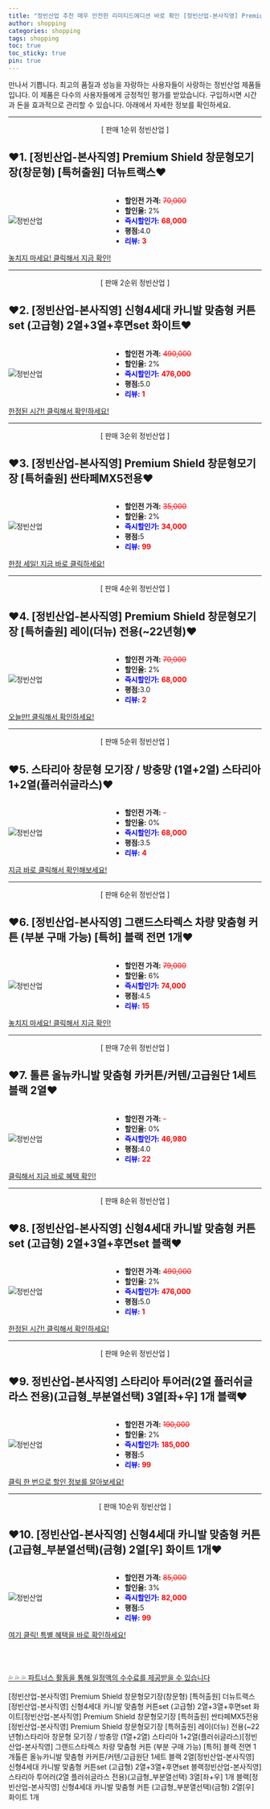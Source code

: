 ```yaml
---
title: "정빈산업 추천 매우 안전한 리미티드에디션 바로 확인 [정빈산업-본사직영] Premium Shield 창문형모기장(창문형) [특허출원]"
author: shopping
categories: shopping
tags: shopping
toc: true
toc_sticky: true
pin: true
---
```

만나서 기쁩니다. 최고의 품질과 성능을 자랑하는 사용자들이 사랑하는 정빈산업 제품들입니다. 이 제품은 다수의 사용자들에게 긍정적인 평가를 받았습니다. 구입하시면 시간과 돈을 효과적으로 관리할 수 있습니다. 아래에서 자세한 정보를 확인하세요.

---
<p class="toplist" style="margin: 0 auto; display: block; width: fit-content;">[ 판매 1순위 정빈산업 ]</p>

<h2><strong>❤️1. [정빈산업-본사직영] Premium Shield 창문형모기장(창문형) [특허출원] 더뉴트랙스❤️</strong></h2>

<div style="display: flex; align-items: center;">
    <div style="flex: 0.4;">
        <img src="https://thumbnail6.coupangcdn.com/thumbnails/remote/230x230ex/image/vendor_inventory/ea59/1df460262303a1141b0393ea6151b04fbd633a8ea477c1334694e52ea9ad.png" alt="정빈산업" style="max-width: 100%;">
    </div>
    <div style="flex: 0.6; margin-left: 10px;">
        <ul>
            <li><strong>할인전 가격:</strong> <del style="color: red;">70,000</del></li>
            <li><strong>할인율:</strong> 2%</li>
            <li><span style='color:blue'><strong>즉시할인가:</strong></span> <span style='color:red'><strong>68,000</strong></span></li>
            <li><strong>평점:</strong>4.0</li>
            <li><span style='color:blue'><strong>리뷰:</strong></span> <span style='color:red'><strong>3</strong></span></li>
        </ul>
    </div>
</div>
<div class="center">
    <a href="https://selin100587001.github.io?lptag=AF9450613&subid=githubio&pageKey=5381750598&traceid=V0-153&itemId=7997073525&vendorItemId=75285886609" class="myButton">
        놓치지 마세요! 클릭해서 지금 확인!
    </a>
</div>


---
<p class="toplist" style="margin: 0 auto; display: block; width: fit-content;">[ 판매 2순위 정빈산업 ]</p>

<h2><strong>❤️2. [정빈산업-본사직영] 신형4세대 카니발 맞춤형 커튼set (고급형) 2열+3열+후면set 화이트❤️</strong></h2>

<div style="display: flex; align-items: center;">
    <div style="flex: 0.4;">
        <img src="https://thumbnail10.coupangcdn.com/thumbnails/remote/230x230ex/image/vendor_inventory/153a/1d188b0be9397c818361ae1329fd7a6e2dc9d059188909f9d15ea1c07a85.png" alt="정빈산업" style="max-width: 100%;">
    </div>
    <div style="flex: 0.6; margin-left: 10px;">
        <ul>
            <li><strong>할인전 가격:</strong> <del style="color: red;">490,000</del></li>
            <li><strong>할인율:</strong> 2%</li>
            <li><span style='color:blue'><strong>즉시할인가:</strong></span> <span style='color:red'><strong>476,000</strong></span></li>
            <li><strong>평점:</strong>5.0</li>
            <li><span style='color:blue'><strong>리뷰:</strong></span> <span style='color:red'><strong>1</strong></span></li>
        </ul>
    </div>
</div>
<div class="center">
    <a href="https://selin100587001.github.io?lptag=AF9450613&subid=githubio&pageKey=7731755055&traceid=V0-153&itemId=20778633807&vendorItemId=87848462321" class="myButton">
        한정된 시간! 클릭해서 확인하세요!
    </a>
</div>


---
<p class="toplist" style="margin: 0 auto; display: block; width: fit-content;">[ 판매 3순위 정빈산업 ]</p>

<h2><strong>❤️3. [정빈산업-본사직영] Premium Shield 창문형모기장 [특허출원] 싼타페MX5전용❤️</strong></h2>

<div style="display: flex; align-items: center;">
    <div style="flex: 0.4;">
        <img src="https://thumbnail6.coupangcdn.com/thumbnails/remote/230x230ex/image/vendor_inventory/ea59/1df460262303a1141b0393ea6151b04fbd633a8ea477c1334694e52ea9ad.png" alt="정빈산업" style="max-width: 100%;">
    </div>
    <div style="flex: 0.6; margin-left: 10px;">
        <ul>
            <li><strong>할인전 가격:</strong> <del style="color: red;">35,000</del></li>
            <li><strong>할인율:</strong> 2%</li>
            <li><span style='color:blue'><strong>즉시할인가:</strong></span> <span style='color:red'><strong>34,000</strong></span></li>
            <li><strong>평점:</strong>5</li>
            <li><span style='color:blue'><strong>리뷰:</strong></span> <span style='color:red'><strong>99</strong></span></li>
        </ul>
    </div>
</div>
<div class="center">
    <a href="https://selin100587001.github.io?lptag=AF9450613&subid=githubio&pageKey=7996883395&traceid=V0-153&itemId=22248126287&vendorItemId=89293905310" class="myButton">
        한정 세일! 지금 바로 클릭하세요!
    </a>
</div>


---
<p class="toplist" style="margin: 0 auto; display: block; width: fit-content;">[ 판매 4순위 정빈산업 ]</p>

<h2><strong>❤️4. [정빈산업-본사직영] Premium Shield 창문형모기장 [특허출원] 레이(더뉴) 전용(~22년형)❤️</strong></h2>

<div style="display: flex; align-items: center;">
    <div style="flex: 0.4;">
        <img src="https://thumbnail6.coupangcdn.com/thumbnails/remote/230x230ex/image/vendor_inventory/ea59/1df460262303a1141b0393ea6151b04fbd633a8ea477c1334694e52ea9ad.png" alt="정빈산업" style="max-width: 100%;">
    </div>
    <div style="flex: 0.6; margin-left: 10px;">
        <ul>
            <li><strong>할인전 가격:</strong> <del style="color: red;">70,000</del></li>
            <li><strong>할인율:</strong> 2%</li>
            <li><span style='color:blue'><strong>즉시할인가:</strong></span> <span style='color:red'><strong>68,000</strong></span></li>
            <li><strong>평점:</strong>3.0</li>
            <li><span style='color:blue'><strong>리뷰:</strong></span> <span style='color:red'><strong>2</strong></span></li>
        </ul>
    </div>
</div>
<div class="center">
    <a href="https://selin100587001.github.io?lptag=AF9450613&subid=githubio&pageKey=7504459411&traceid=V0-153&itemId=19650683166&vendorItemId=86418091276" class="myButton">
        오늘만! 클릭해서 확인하세요!
    </a>
</div>


---
<p class="toplist" style="margin: 0 auto; display: block; width: fit-content;">[ 판매 5순위 정빈산업 ]</p>

<h2><strong>❤️5. 스타리아 창문형 모기장 / 방충망 (1열+2열) 스타리아 1+2열(플러쉬글라스)❤️</strong></h2>

<div style="display: flex; align-items: center;">
    <div style="flex: 0.4;">
        <img src="https://thumbnail10.coupangcdn.com/thumbnails/remote/230x230ex/image/vendor_inventory/55bf/09051cd66167a5eb0984947a152ee01a920f513d7c1b4fb7ea19bf94fda9.jpeg" alt="정빈산업" style="max-width: 100%;">
    </div>
    <div style="flex: 0.6; margin-left: 10px;">
        <ul>
            <li><strong>할인전 가격:</strong> <del style="color: red;">-</del></li>
            <li><strong>할인율:</strong> 0%</li>
            <li><span style='color:blue'><strong>즉시할인가:</strong></span> <span style='color:red'><strong>68,000</strong></span></li>
            <li><strong>평점:</strong>3.5</li>
            <li><span style='color:blue'><strong>리뷰:</strong></span> <span style='color:red'><strong>4</strong></span></li>
        </ul>
    </div>
</div>
<div class="center">
    <a href="https://selin100587001.github.io?lptag=AF9450613&subid=githubio&pageKey=6523794357&traceid=V0-153&itemId=14464572068&vendorItemId=82666947677" class="myButton">
        지금 바로 클릭해서 확인해보세요!
    </a>
</div>


---
<p class="toplist" style="margin: 0 auto; display: block; width: fit-content;">[ 판매 6순위 정빈산업 ]</p>

<h2><strong>❤️6. [정빈산업-본사직영] 그랜드스타렉스 차량 맞춤형 커튼 (부분 구매 가능) [특허] 블랙 전면 1개❤️</strong></h2>

<div style="display: flex; align-items: center;">
    <div style="flex: 0.4;">
        <img src="https://thumbnail8.coupangcdn.com/thumbnails/remote/230x230ex/image/vendor_inventory/1838/f8c46e9049b71d86265bd0a5b314e7ac129a47cd66c3c05a9ae3c9e8cdda.jpg" alt="정빈산업" style="max-width: 100%;">
    </div>
    <div style="flex: 0.6; margin-left: 10px;">
        <ul>
            <li><strong>할인전 가격:</strong> <del style="color: red;">79,000</del></li>
            <li><strong>할인율:</strong> 6%</li>
            <li><span style='color:blue'><strong>즉시할인가:</strong></span> <span style='color:red'><strong>74,000</strong></span></li>
            <li><strong>평점:</strong>4.5</li>
            <li><span style='color:blue'><strong>리뷰:</strong></span> <span style='color:red'><strong>15</strong></span></li>
        </ul>
    </div>
</div>
<div class="center">
    <a href="https://selin100587001.github.io?lptag=AF9450613&subid=githubio&pageKey=5381750378&traceid=V0-153&itemId=7997072513&vendorItemId=75285885495" class="myButton">
        놓치지 마세요! 클릭해서 지금 확인!
    </a>
</div>


---
<p class="toplist" style="margin: 0 auto; display: block; width: fit-content;">[ 판매 7순위 정빈산업 ]</p>

<h2><strong>❤️7. 톨른 올뉴카니발 맞춤형 카커튼/커텐/고급원단 1세트 블랙 2열❤️</strong></h2>

<div style="display: flex; align-items: center;">
    <div style="flex: 0.4;">
        <img src="https://thumbnail10.coupangcdn.com/thumbnails/remote/230x230ex/image/vendor_inventory/c3b5/6a68440157ca0e488a43d57bc46768686cc68c31de35b0de2e174b62acec.jpg" alt="정빈산업" style="max-width: 100%;">
    </div>
    <div style="flex: 0.6; margin-left: 10px;">
        <ul>
            <li><strong>할인전 가격:</strong> <del style="color: red;">-</del></li>
            <li><strong>할인율:</strong> 0%</li>
            <li><span style='color:blue'><strong>즉시할인가:</strong></span> <span style='color:red'><strong>46,980</strong></span></li>
            <li><strong>평점:</strong>4.0</li>
            <li><span style='color:blue'><strong>리뷰:</strong></span> <span style='color:red'><strong>22</strong></span></li>
        </ul>
    </div>
</div>
<div class="center">
    <a href="https://selin100587001.github.io?lptag=AF9450613&subid=githubio&pageKey=1578596800&traceid=V0-153&itemId=2699173708&vendorItemId=70690413085" class="myButton">
        클릭해서 지금 바로 혜택 확인!
    </a>
</div>


---
<p class="toplist" style="margin: 0 auto; display: block; width: fit-content;">[ 판매 8순위 정빈산업 ]</p>

<h2><strong>❤️8. [정빈산업-본사직영] 신형4세대 카니발 맞춤형 커튼set (고급형) 2열+3열+후면set 블랙❤️</strong></h2>

<div style="display: flex; align-items: center;">
    <div style="flex: 0.4;">
        <img src="https://thumbnail10.coupangcdn.com/thumbnails/remote/230x230ex/image/vendor_inventory/153a/1d188b0be9397c818361ae1329fd7a6e2dc9d059188909f9d15ea1c07a85.png" alt="정빈산업" style="max-width: 100%;">
    </div>
    <div style="flex: 0.6; margin-left: 10px;">
        <ul>
            <li><strong>할인전 가격:</strong> <del style="color: red;">490,000</del></li>
            <li><strong>할인율:</strong> 2%</li>
            <li><span style='color:blue'><strong>즉시할인가:</strong></span> <span style='color:red'><strong>476,000</strong></span></li>
            <li><strong>평점:</strong>5.0</li>
            <li><span style='color:blue'><strong>리뷰:</strong></span> <span style='color:red'><strong>1</strong></span></li>
        </ul>
    </div>
</div>
<div class="center">
    <a href="https://selin100587001.github.io?lptag=AF9450613&subid=githubio&pageKey=7731755055&traceid=V0-153&itemId=20778633794&vendorItemId=87848462294" class="myButton">
        한정된 시간! 클릭해서 확인하세요!
    </a>
</div>


---
<p class="toplist" style="margin: 0 auto; display: block; width: fit-content;">[ 판매 9순위 정빈산업 ]</p>

<h2><strong>❤️9. 정빈산업-본사직영] 스타리아 투어러(2열 플러쉬글라스 전용)(고급형_부분열선택) 3열[좌+우] 1개 블랙❤️</strong></h2>

<div style="display: flex; align-items: center;">
    <div style="flex: 0.4;">
        <img src="https://thumbnail6.coupangcdn.com/thumbnails/remote/230x230ex/image/vendor_inventory/2a47/87eed4c5346a80aa4ef58ced041b96a68331c4071eb49087bbdd721b0ca6.jpg" alt="정빈산업" style="max-width: 100%;">
    </div>
    <div style="flex: 0.6; margin-left: 10px;">
        <ul>
            <li><strong>할인전 가격:</strong> <del style="color: red;">190,000</del></li>
            <li><strong>할인율:</strong> 2%</li>
            <li><span style='color:blue'><strong>즉시할인가:</strong></span> <span style='color:red'><strong>185,000</strong></span></li>
            <li><strong>평점:</strong>5</li>
            <li><span style='color:blue'><strong>리뷰:</strong></span> <span style='color:red'><strong>99</strong></span></li>
        </ul>
    </div>
</div>
<div class="center">
    <a href="https://selin100587001.github.io?lptag=AF9450613&subid=githubio&pageKey=7970913664&traceid=V0-153&itemId=22074204776&vendorItemId=89121266551" class="myButton">
        클릭 한 번으로 할인 정보를 알아보세요!
    </a>
</div>


---
<p class="toplist" style="margin: 0 auto; display: block; width: fit-content;">[ 판매 10순위 정빈산업 ]</p>

<h2><strong>❤️10. [정빈산업-본사직영] 신형4세대 카니발 맞춤형 커튼 (고급형_부분열선택)(금형) 2열[우] 화이트 1개❤️</strong></h2>

<div style="display: flex; align-items: center;">
    <div style="flex: 0.4;">
        <img src="https://thumbnail10.coupangcdn.com/thumbnails/remote/230x230ex/image/vendor_inventory/153a/1d188b0be9397c818361ae1329fd7a6e2dc9d059188909f9d15ea1c07a85.png" alt="정빈산업" style="max-width: 100%;">
    </div>
    <div style="flex: 0.6; margin-left: 10px;">
        <ul>
            <li><strong>할인전 가격:</strong> <del style="color: red;">85,000</del></li>
            <li><strong>할인율:</strong> 3%</li>
            <li><span style='color:blue'><strong>즉시할인가:</strong></span> <span style='color:red'><strong>82,000</strong></span></li>
            <li><strong>평점:</strong>5</li>
            <li><span style='color:blue'><strong>리뷰:</strong></span> <span style='color:red'><strong>99</strong></span></li>
        </ul>
    </div>
</div>
<div class="center">
    <a href="https://selin100587001.github.io?lptag=AF9450613&subid=githubio&pageKey=7937100732&traceid=V0-153&itemId=21849867594&vendorItemId=88898131931" class="myButton">
        여기 클릭! 특별 혜택을 바로 확인하세요!
    </a>
</div>

<br><br><br>[💦 💦 💦 파트너스 활동을 통해 일정액의 수수료를 제공받을 수 있습니다](https://link.coupang.com/a/bcpT2c)<br><br>[정빈산업-본사직영] Premium Shield 창문형모기장(창문형) [특허출원] 더뉴트랙스[정빈산업-본사직영] 신형4세대 카니발 맞춤형 커튼set (고급형) 2열+3열+후면set 화이트[정빈산업-본사직영] Premium Shield 창문형모기장 [특허출원] 싼타페MX5전용[정빈산업-본사직영] Premium Shield 창문형모기장 [특허출원] 레이(더뉴) 전용(~22년형)스타리아 창문형 모기장 / 방충망 (1열+2열) 스타리아 1+2열(플러쉬글라스)[정빈산업-본사직영] 그랜드스타렉스 차량 맞춤형 커튼 (부분 구매 가능) [특허] 블랙 전면 1개톨른 올뉴카니발 맞춤형 카커튼/커텐/고급원단 1세트 블랙 2열[정빈산업-본사직영] 신형4세대 카니발 맞춤형 커튼set (고급형) 2열+3열+후면set 블랙정빈산업-본사직영] 스타리아 투어러(2열 플러쉬글라스 전용)(고급형_부분열선택) 3열[좌+우] 1개 블랙[정빈산업-본사직영] 신형4세대 카니발 맞춤형 커튼 (고급형_부분열선택)(금형) 2열[우] 화이트 1개